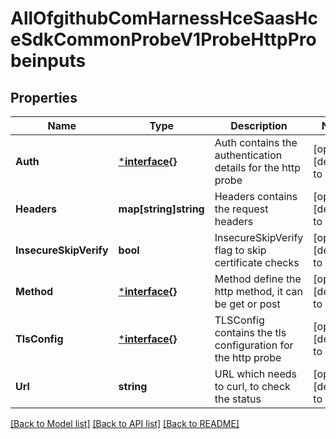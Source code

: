 # AllOfgithubComHarnessHceSaasHceSdkCommonProbeV1ProbeHttpProbeinputs

## Properties
Name | Type | Description | Notes
------------ | ------------- | ------------- | -------------
**Auth** | [***interface{}**](interface{}.md) | Auth contains the authentication details for the http probe | [optional] [default to null]
**Headers** | **map[string]string** | Headers contains the request headers | [optional] [default to null]
**InsecureSkipVerify** | **bool** | InsecureSkipVerify flag to skip certificate checks | [optional] [default to null]
**Method** | [***interface{}**](interface{}.md) | Method define the http method, it can be get or post | [optional] [default to null]
**TlsConfig** | [***interface{}**](interface{}.md) | TLSConfig contains the tls configuration for the http probe | [optional] [default to null]
**Url** | **string** | URL which needs to curl, to check the status | [optional] [default to null]

[[Back to Model list]](../README.md#documentation-for-models) [[Back to API list]](../README.md#documentation-for-api-endpoints) [[Back to README]](../README.md)


